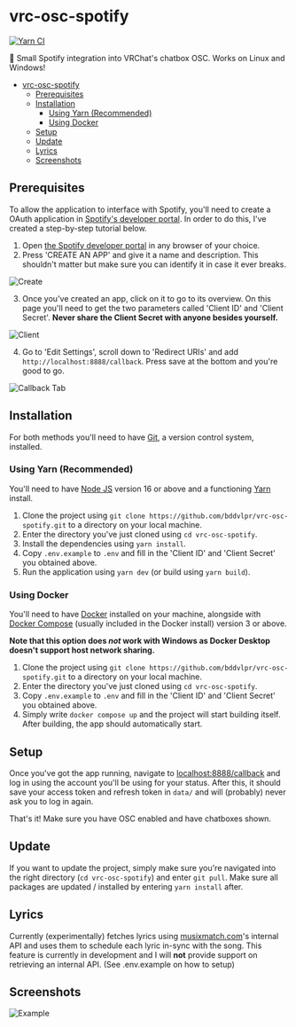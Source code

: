 # vrc-osc-spotify

[![Yarn CI](https://github.com/bddvlpr/vrc-osc-spotify/actions/workflows/node-ci.yml/badge.svg)](https://github.com/bddvlpr/vrc-osc-spotify/actions/workflows/node-ci.yml)

💬 Small Spotify integration into VRChat's chatbox OSC. Works on Linux and Windows!

- [vrc-osc-spotify](#vrc-osc-spotify)
  - [Prerequisites](#prerequisites)
  - [Installation](#installation)
    - [Using Yarn (Recommended)](#using-yarn-recommended)
    - [Using Docker](#using-docker)
  - [Setup](#setup)
  - [Update](#update)
  - [Lyrics](#lyrics)
  - [Screenshots](#screenshots)

## Prerequisites

To allow the application to interface with Spotify, you'll need to create a OAuth application in [Spotify's developer portal](https://developer.spotify.com/dashboard/applications).
In order to do this, I've created a step-by-step tutorial below.

1. Open [the Spotify developer portal](https://developer.spotify.com/dashboard/applications) in any browser of your choice.
2. Press 'CREATE AN APP' and give it a name and description. This shouldn't matter but make sure you can identify it in case it ever breaks.

![Create](https://i.imgur.com/QZRoDqH.png)

3. Once you've created an app, click on it to go to its overview. On this page you'll need to get the two parameters called 'Client ID' and 'Client Secret'. **Never share the Client Secret with anyone besides yourself.**

![Client](https://i.imgur.com/t9aKZmy.png)

4. Go to 'Edit Settings', scroll down to 'Redirect URIs' and add `http://localhost:8888/callback`. Press save at the bottom and you're good to go.

![Callback Tab](https://i.imgur.com/wHd2eGY.png)

## Installation

For both methods you'll need to have [Git](https://git-scm.com/), a version control system, installed.

### Using Yarn (Recommended)

You'll need to have [Node JS](https://nodejs.org/en/) version 16 or above and a functioning [Yarn](https://yarnpkg.com/) install.

1. Clone the project using `git clone https://github.com/bddvlpr/vrc-osc-spotify.git` to a directory on your local machine.
2. Enter the directory you've just cloned using `cd vrc-osc-spotify`.
3. Install the dependencies using `yarn install`.
4. Copy `.env.example` to `.env` and fill in the 'Client ID' and 'Client Secret' you obtained above.
5. Run the application using `yarn dev` (or build using `yarn build`).

### Using Docker

You'll need to have [Docker](https://www.docker.com/) installed on your machine, alongside with [Docker Compose](https://docs.docker.com/compose/) (usually included in the Docker install) version 3 or above.

**Note that this option does _not_ work with Windows as Docker Desktop doesn't support host network sharing.**

1. Clone the project using `git clone https://github.com/bddvlpr/vrc-osc-spotify.git` to a directory on your local machine.
2. Enter the directory you've just cloned using `cd vrc-osc-spotify`.
3. Copy `.env.example` to `.env` and fill in the 'Client ID' and 'Client Secret' you obtained above.
4. Simply write `docker compose up` and the project will start building itself. After building, the app should automatically start.

## Setup

Once you've got the app running, navigate to [localhost:8888/callback](http://localhost:8888/callback) and log in using the account you'll be using for your status.
After this, it should save your access token and refresh token in `data/` and will (probably) never ask you to log in again.

That's it! Make sure you have OSC enabled and have chatboxes shown.

## Update

If you want to update the project, simply make sure you're navigated into the right directory (`cd vrc-osc-spotify`) and enter `git pull`.
Make sure all packages are updated / installed by entering `yarn install` after.

## Lyrics

Currently (experimentally) fetches lyrics using [musixmatch.com](https://musixmatch.com/)'s internal API and uses them to schedule each lyric in-sync with the song.
This feature is currently in development and I will **not** provide support on retrieving an internal API. (See .env.example on how to setup)

## Screenshots

![Example](https://i.imgur.com/ha3hOOD.png)
